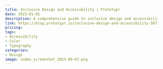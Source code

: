 ```yaml
---
title: Inclusive Design and Accessibility | Prototypr
date: 2023-01-01
description: A comprehensive guide to inclusive design and accessibility, covering topics such as color contrast, typography, and user testing.
link: https://blog.prototypr.io/inclusive-design-and-accessibility-50718a3ac768
pricing: 
tags: 
- Accessibility
- Color
- Typography
categories: 
- Design
image: index_screenshot_2023-09-07.png
---
```

